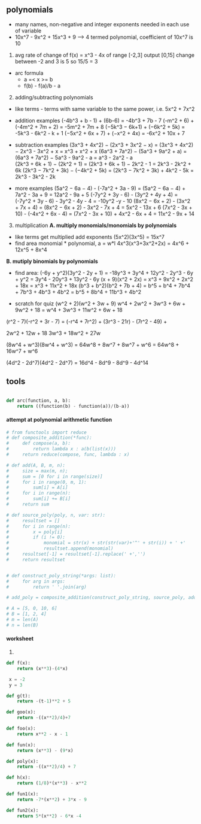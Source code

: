 
## polynomials
- many names, non-negative and integer exponents needed in each use of variable
- 10x^7 - 9x^2 + 15x^3 + 9 --> 4 termed polynomial, coefficient of 10x^7 is 10
1. avg rate of change of f(x) = x^3 - 4x of range [-2,3] output [0,15] change between -2 and 3 is 5 so 15/5 = 3
- arc formula 
    - a =< x >= b
    - f(b) - f(a)/b - a

2. adding/subtracting polynomials
- like terms - terms with same variable to the same power, i.e. 5x^2 + 7x^2

- addition examples
(-4b^3 + b - 1) + (6b-6) = -4b^3 + 7b - 7
(-m^2 + 6) + (-4m^2 + 7m + 2) = -5m^2 + 7m + 8
(−5k^3 − 6k+1) + (−6k^2 + 5k) = -5k^3 - 6k^2 - k + 1
(−5x^2 + 6x + 7) + (−x^2 + 4x) = -6x^2 + 10x + 7

- subtraction examples
(3x^3 + 4x^2) − (2x^3 + 3x^2 − x) = (3x^3 + 4x^2) − 2x^3 - 3x^2 + x = x^3 + x^2 + x
(6a^3 + 7a^2) − (5a^3 + 9a^2 + a) = (6a^3 + 7a^2) − 5a^3 - 9a^2 - a = a^3 - 2a^2 - a  
(2k^3 + 6k + 1) − (2k^2 + 1) = (2k^3 + 6k + 1) − 2k^2 - 1 = 2k^3 - 2k^2 + 6k 
(2k^3 − 7k^2 + 3k) − (−4k^2 + 5k) = (2k^3 − 7k^2 + 3k) + 4k^2 - 5k = 2k^3 - 3k^2 - 2k

- more examples
(5a^2 − 6a − 4) - (-7a^2 + 3a - 9) = (5a^2 − 6a − 4) + 7a^2 - 3a + 9 = 12a^2 - 9a + 5 
(-7y^2 + 3y - 6) - (3y^2 + 4y + 4) = (-7y^2 + 3y - 6) - 3y^2 - 4y - 4 = -10y^2 -y - 10
(8x^2 − 6x + 2) - (3x^2 + 7x + 4) = (8x^2 − 6x + 2) - 3x^2 - 7x + 4 = 5x^2 - 13x + 6
(7x^2 - 3x + 10) - (-4x^2 + 6x - 4) = (7x^2 - 3x + 10) + 4x^2 - 6x + 4 = 11x^2 - 9x + 14


3. multiplication
**A. multiply monomials/monomials by polynomials**
- like terms get multiplied add exponents
(5x^2)(3x^5) = 15x^7
- find area monomial * polynomial, a = w*l
4x^3(x^3+3x^2+2x) = 4x^6 + 12x^5 + 8x^4

**B. mutiply binomials by polynomials**
- find area:
(-6y + y^2)(3y^2 - 2y + 1) = -18y^3 + 3y^4 + 12y^2 - 2y^3 - 6y + y^2 = 3y^4 - 20y^3 + 13y^2 - 6y
(x + 9)(x^2 + 2x) = x^3 + 9x^2 + 2x^2 + 18x = x^3 + 11x^2 + 18x
(b^3 + b^2)(b^2 + 7b + 4) = b^5 + b^4 + 7b^4 + 7b^3 + 4b^3 + 4b^2 = b^5 + 8b^4 + 11b^3 + 4b^2

- scratch for quiz
(w^2 + 2)(w^2 + 3w + 9)
w^4 + 2w^2 + 3w^3 + 6w + 9w^2 + 18 = w^4 + 3w^3 + 11w^2 + 6w + 18 

(r^2 - 7)(-r^2 + 3r - 7) = (-r^4 + 7r^2) + (3r^3 - 21r) - (7r^2 - 49) +

2w^2 + 12w + 18
3w^3 + 18w^2 + 27w


(8w^4 + w^3)(8w^4 + w^3) = 64w^8 + 8w^7 + 8w^7 + w^6 = 64w^8 + 16w^7 + w^6

(4d^2 - 2d^7)(4d^2 - 2d^7) = 16d^4 - 8d^9 - 8d^9 - 4d^14


## tools
``` python

def arc(function, a, b):
    return ((function(b) - function(a))/(b-a))

```


#### attempt at polynomial arithmetic function
``` python 
# from functools import reduce
# def composite_addition(*func):  
#     def compose(a, b):
#         return lambda x : a(b(list(x)))
#     return reduce(compose, func, lambda : x)

# def add(A, B, m, n):
#     size = max(m, n);
#     sum = [0 for i in range(size)]     
#     for i in range(0, m, 1):
#         sum[i] = A[i]
#     for i in range(n):
#         sum[i] += B[i]
#     return sum

# def source_poly(poly, n, var: str):
#     resultset = []
#     for i in range(n):
#         x = poly[i]
#         if (i != 0):
#             monomial = str(x) + str(str(var)+'^' + str(i)) + ' +' 
#             resultset.append(monomial)
#     resultset[-1] = resultset[-1].replace(' +','')    
#     return resultset


# def construct_poly_string(*args: list):
#     for arg in args:
#         return ' '.join(arg)        

# add_poly = composite_addition(construct_poly_string, source_poly, add)

# A = [5, 0, 10, 6]
# B = [1, 2, 4]
# m = len(A)
# n = len(B)   
```

#### worksheet
1. 
``` python
def f(x):
    return (x**3)-(4*x)

 x = -2
 y = 3   
```

``` python
def g(t):
    return -(t-1)**2 + 5  
```

``` python
def goo(x):
    return -((x**2)/4)+7  
```

``` python
def foo(x):
    return x**2 - x - 1
```

``` python
def fun(x):
    return (x**3) - (9*x)
```

``` python
def poly(x):
    return -((x**2)/4) + 7
```

``` python
def h(x):
    return (1/8)*(x**3) - x**2
```


``` python
def fun1(x):
    return -7*(x**2) + 3*x - 9

def fun2(x):
    return 5*(x**2) - 6*x -4
```